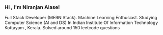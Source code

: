 
### Hi , I'm Niranjan Alase!

Full Stack Developer (MERN Stack).
Machine Learning Enthusiast.
Studying Computer Science (AI and DS) In Indian Institute Of Information Technology Kottayam , Kerala.
Solved around 150 leetcode  questions

